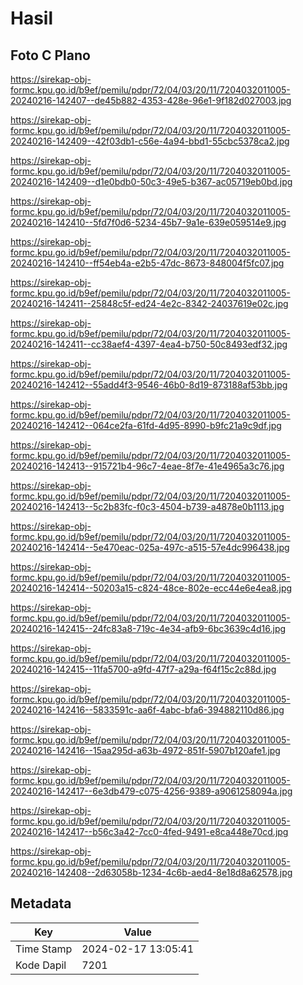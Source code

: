 # Hasil

## Foto C Plano

https://sirekap-obj-formc.kpu.go.id/b9ef/pemilu/pdpr/72/04/03/20/11/7204032011005-20240216-142407--de45b882-4353-428e-96e1-9f182d027003.jpg

https://sirekap-obj-formc.kpu.go.id/b9ef/pemilu/pdpr/72/04/03/20/11/7204032011005-20240216-142409--42f03db1-c56e-4a94-bbd1-55cbc5378ca2.jpg

https://sirekap-obj-formc.kpu.go.id/b9ef/pemilu/pdpr/72/04/03/20/11/7204032011005-20240216-142409--d1e0bdb0-50c3-49e5-b367-ac05719eb0bd.jpg

https://sirekap-obj-formc.kpu.go.id/b9ef/pemilu/pdpr/72/04/03/20/11/7204032011005-20240216-142410--5fd7f0d6-5234-45b7-9a1e-639e059514e9.jpg

https://sirekap-obj-formc.kpu.go.id/b9ef/pemilu/pdpr/72/04/03/20/11/7204032011005-20240216-142410--ff54eb4a-e2b5-47dc-8673-848004f5fc07.jpg

https://sirekap-obj-formc.kpu.go.id/b9ef/pemilu/pdpr/72/04/03/20/11/7204032011005-20240216-142411--25848c5f-ed24-4e2c-8342-24037619e02c.jpg

https://sirekap-obj-formc.kpu.go.id/b9ef/pemilu/pdpr/72/04/03/20/11/7204032011005-20240216-142411--cc38aef4-4397-4ea4-b750-50c8493edf32.jpg

https://sirekap-obj-formc.kpu.go.id/b9ef/pemilu/pdpr/72/04/03/20/11/7204032011005-20240216-142412--55add4f3-9546-46b0-8d19-873188af53bb.jpg

https://sirekap-obj-formc.kpu.go.id/b9ef/pemilu/pdpr/72/04/03/20/11/7204032011005-20240216-142412--064ce2fa-61fd-4d95-8990-b9fc21a9c9df.jpg

https://sirekap-obj-formc.kpu.go.id/b9ef/pemilu/pdpr/72/04/03/20/11/7204032011005-20240216-142413--915721b4-96c7-4eae-8f7e-41e4965a3c76.jpg

https://sirekap-obj-formc.kpu.go.id/b9ef/pemilu/pdpr/72/04/03/20/11/7204032011005-20240216-142413--5c2b83fc-f0c3-4504-b739-a4878e0b1113.jpg

https://sirekap-obj-formc.kpu.go.id/b9ef/pemilu/pdpr/72/04/03/20/11/7204032011005-20240216-142414--5e470eac-025a-497c-a515-57e4dc996438.jpg

https://sirekap-obj-formc.kpu.go.id/b9ef/pemilu/pdpr/72/04/03/20/11/7204032011005-20240216-142414--50203a15-c824-48ce-802e-ecc44e6e4ea8.jpg

https://sirekap-obj-formc.kpu.go.id/b9ef/pemilu/pdpr/72/04/03/20/11/7204032011005-20240216-142415--24fc83a8-719c-4e34-afb9-6bc3639c4d16.jpg

https://sirekap-obj-formc.kpu.go.id/b9ef/pemilu/pdpr/72/04/03/20/11/7204032011005-20240216-142415--11fa5700-a9fd-47f7-a29a-f64f15c2c88d.jpg

https://sirekap-obj-formc.kpu.go.id/b9ef/pemilu/pdpr/72/04/03/20/11/7204032011005-20240216-142416--5833591c-aa6f-4abc-bfa6-394882110d86.jpg

https://sirekap-obj-formc.kpu.go.id/b9ef/pemilu/pdpr/72/04/03/20/11/7204032011005-20240216-142416--15aa295d-a63b-4972-851f-5907b120afe1.jpg

https://sirekap-obj-formc.kpu.go.id/b9ef/pemilu/pdpr/72/04/03/20/11/7204032011005-20240216-142417--6e3db479-c075-4256-9389-a9061258094a.jpg

https://sirekap-obj-formc.kpu.go.id/b9ef/pemilu/pdpr/72/04/03/20/11/7204032011005-20240216-142417--b56c3a42-7cc0-4fed-9491-e8ca448e70cd.jpg

https://sirekap-obj-formc.kpu.go.id/b9ef/pemilu/pdpr/72/04/03/20/11/7204032011005-20240216-142408--2d63058b-1234-4c6b-aed4-8e18d8a62578.jpg


## Metadata

| Key        | Value               |
| ---------- | ------------------- |
| Time Stamp | 2024-02-17 13:05:41 |
| Kode Dapil | 7201                |



